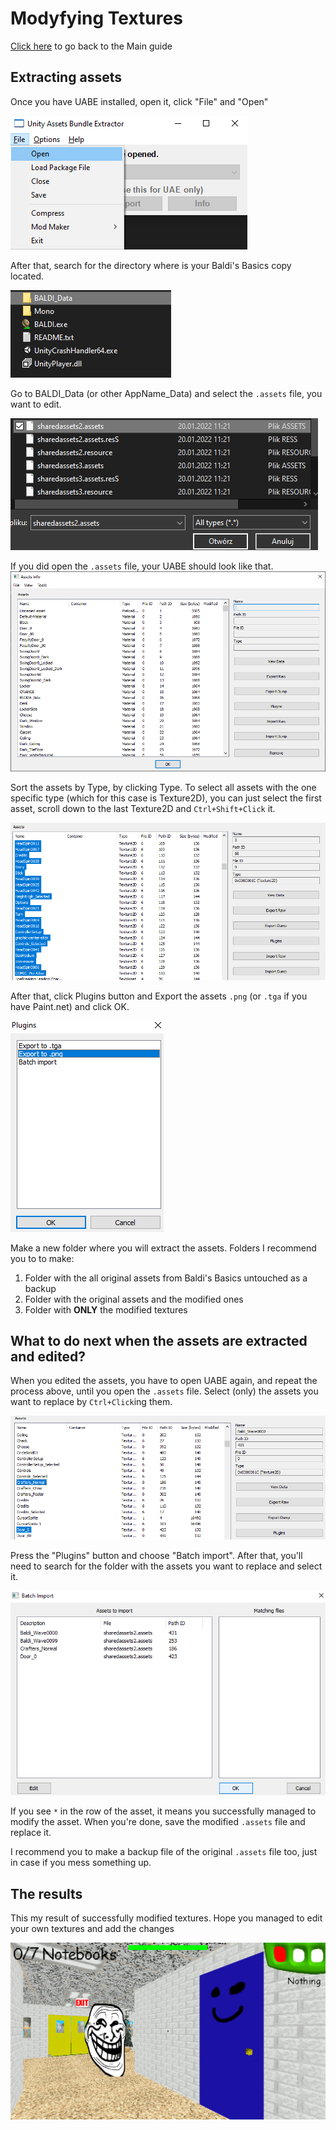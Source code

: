 # Modyfying Textures
[Click here](README.md#How-to-modify-textures) to go back to the Main guide
## Extracting assets
Once you have UABE installed, open it, click "File" and "Open"

![This is how you Open UABE](images/textures/open-uabe.png)

After that, search for the directory where is your Baldi's Basics copy located.

![Search for Baldi's Basics](images/textures/where-baldi.png)

Go to BALDI_Data (or other AppName_Data) and select the `.assets` file, you want to edit.

![Here is how you begin doing the funny](images/textures/open-assets-file.png)

If you did open the `.assets` file, your UABE should look like that.
![Le funny](images/textures/let-the-funny-begin.png)

Sort the assets by Type, by clicking Type. To select all assets with the one specific type (which for this case is Texture2D), you can just select the first asset, scroll down to the last Texture2D and `Ctrl+Shift+Click` it.

![All Texture2Ds selected](images/textures/all-textures2d-selected.png)

After that, click Plugins button and Export the assets `.png` (or `.tga` if you have Paint.net) and click OK.

![Export](images/textures/export-to-png.png)

Make a new folder where you will extract the assets.
Folders I recommend you to to make:
1. Folder with the all original assets from Baldi's Basics untouched as a backup
2. Folder with the original assets and the modified ones
3. Folder with **ONLY** the modified textures

## What to do next when the assets are extracted and edited?

When you edited the assets, you have to open UABE again, and repeat the process above, until you open the `.assets` file.
Select (only) the assets you want to replace by `Ctrl+Click`ing them.

![Replace the assets](images/textures/ctrlClick.png)

Press the "Plugins" button and choose "Batch import". After that, you'll need to search for the folder with the assets you want to replace and select it.

![Batch Importing](images/textures/batchImporting.png)

If you see `*` in the row of the asset, it means you successfully managed to modify the asset.
When you're done, save the modified `.assets` file and replace it.

I recommend you to make a backup file of the original `.assets` file too, just in case if you mess something up.

## The results

This my result of successfully modified textures. Hope you managed to edit your own textures and add the changes

![The Results](images/textures/resultScreen.png)
